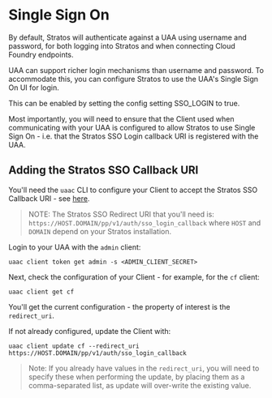 # Single Sign On

By default, Stratos will authenticate against a UAA using username and password, for both logging into Stratos and when connecting Cloud Foundry endpoints.

UAA can support richer login mechanisms than username and password. To accommodate this, you can configure Stratos to use the UAA's Single Sign On UI for login.

This can be enabled by setting the config setting SSO_LOGIN to true.

Most importantly, you will need to ensure that the Client used when communicating with your UAA is configured to allow Stratos to use Single Sign On - i.e. that the Stratos SSO Login callback URI is registered with the UAA.

## Adding the Stratos SSO Callback URI

You'll need the `uaac` CLI to configure your Client to accept the Stratos SSO Callback URI - see [here](https://github.com/cloudfoundry/cf-uaac).

> NOTE: The Stratos SSO Redirect URI that you'll need is:
> `https://HOST.DOMAIN/pp/v1/auth/sso_login_callback`
> where `HOST` and `DOMAIN` depend on your Stratos installation.

Login to your UAA with the `admin` client:

```
uaac client token get admin -s <ADMIN_CLIENT_SECRET> 
```

Next, check the configuration of your Client - for example, for the `cf` client:

```
uaac client get cf
```

You'll get the current configuration - the property of interest is the `redirect_uri`.

If not already configured, update the Client with:

```
uaac client update cf --redirect_uri https://HOST.DOMAIN/pp/v1/auth/sso_login_callback
```

> Note: If you already have values in the `redirect_uri`, you will need to specify these when performing the update,
by placing them as a comma-separated list, as update will over-write the existing value.






